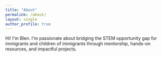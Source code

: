 ```yaml
---
title: "About"
permalink: /about/
layout: single
author_profile: true
---
```


Hi! I'm Blen. I'm passionate about bridging the STEM opportunity gap for immigrants and children of immigrants through mentorship, hands-on resources, and impactful projects.
